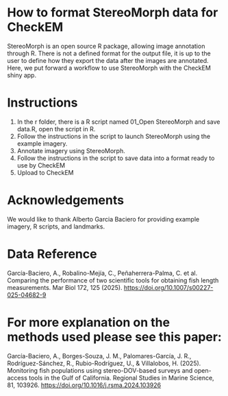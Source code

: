 # How to format StereoMorph data for CheckEM

StereoMorph is an open source R package, allowing image annotation through R.
There is not a defined format for the output file, it is up to the user to define how they export the data after the images are annotated. 
Here, we put forward a workflow to use StereoMorph with the CheckEM shiny app.

# Instructions
1. In the r folder, there is a R script named 01_Open StereoMorph and save data.R, open the script in R.
2. Follow the instructions in the script to launch StereoMorph using the example imagery.
3. Annotate imagery using StereoMorph.
4. Follow the instructions in the script to save data into a format ready to use by CheckEM
5. Upload to CheckEM

# Acknowledgements
We would like to thank Alberto Garcia Baciero for providing example imagery, R scripts, and landmarks.

# Data Reference
García-Baciero, A., Robalino-Mejía, C., Peñaherrera-Palma, C. et al. Comparing the performance of two scientific tools for obtaining fish length measurements. Mar Biol 172, 125 (2025). https://doi.org/10.1007/s00227-025-04682-9

# For more explanation on the methods used please see this paper:
García-Baciero, A., Borges-Souza, J. M., Palomares-García, J. R., Rodríguez-Sánchez, R., Rubio-Rodríguez, U., & Villalobos, H. (2025). Monitoring fish populations using stereo-DOV-based surveys and open-access tools in the Gulf of California. Regional Studies in Marine Science, 81, 103926. https://doi.org/10.1016/j.rsma.2024.103926
